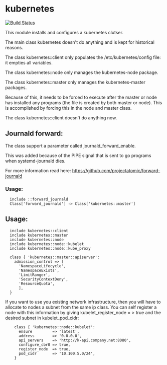 # kubernetes #
[![Build Status](https://travis-ci.org/cristifalcas/puppet-kubernetes.png?branch=master)](https://travis-ci.org/cristifalcas/puppet-kubernetes)


This module installs and configures a kubernetes clutser.

The main class kubernetes doesn't do anything and is kept for historical reasons.

The class kubernetes::client only populates the /etc/kubernetes/config file: it empties all variables.

The class kubernetes::node only manages the kubernetes-node package.

The class kubernetes::master only manages the kubernetes-master packages.

Because of this, it needs to be forced to execute after the master or node has installed
any programs (the file is created by both master or node). This is accomplished by forcing
this in the node and master class.

The class kubernetes::client doesn't do anything now.

## Journald forward:

The class support a parameter called journald_forward_enable.

This was added because of the PIPE signal that is sent to go programs when systemd-journald dies.

For more information read here: https://github.com/projectatomic/forward-journald

### Usage:

	  include ::forward_journald
	  Class['forward_journald'] -> Class['kubernetes::master']


## Usage:

	  include kubernetes::client
	  include kubernetes::master
	  include kubernetes::node
	  include kubernetes::node::kubelet
	  include kubernetes::node::kube_proxy

	  class { 'kubernetes::master::apiserver':
	    admission_control => [
	      'NamespaceLifecycle',
	      'NamespaceExists',
	      'LimitRanger',
	      'SecurityContextDeny',
	      'ResourceQuota',
	      ],
	  }

If you want to use you existing network infrastructure, then you will have to allocate
to nodes a subnet from the same ip class. You can self register a node with this information
by giving  kubelet_register_node = > true and the desired subnet in kubelet_pod_cidr:

		class { 'kubernetes::node::kubelet':
		  ensure         => 'latest',
		  address        => '0.0.0.0',
		  api_servers    => 'http://k-api.company.net:8080',
		  configure_cbr0 => true,
		  register_node  => true,
		  pod_cidr       => '10.100.5.0/24',
		}
